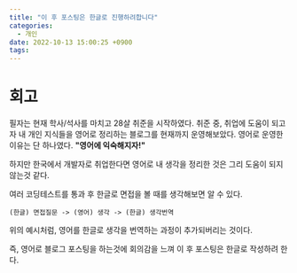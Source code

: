 ```yaml
---
title: "이 후 포스팅은 한글로 진행하려합니다"
categories:
  - 개인
date: 2022-10-13 15:00:25 +0900
tags:
---
```


# 회고

필자는 현재 학사/석사를 마치고 28살 취준을 시작하였다.
취준 중, 취업에 도움이 되고자 내 개인 지식들을 영어로 정리하는 블로그를 현재까지 운영해보았다.
영어로 운영한 이유는 단 하나였다. **"영어에 익숙해지자!"**

하지만 한국에서 개발자로 취업한다면 영어로 내 생각을 정리한 것은 그리 도움이 되지 않는것 같다.

여러 코딩테스트를 통과 후 한글로 면접을 볼 때를 생각해보면 알 수 있다.

`(한글) 면접질문 -> (영어) 생각 -> (한글) 생각번역`

위의 예시처럼, 영어를 한글로 생각을 번역하는 과정이 추가되버리는 것이다.

즉, 영어로 블로그 포스팅을 하는것에 회의감을 느껴 이 후 포스팅은 한글로 작성하려 한다.
